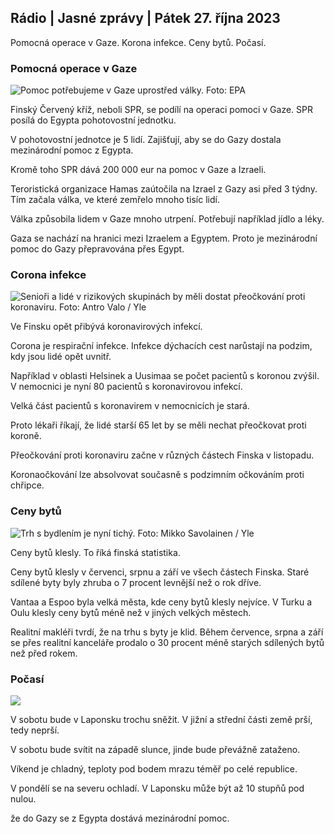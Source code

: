 ## Rádio \| Jasné zprávy \| Pátek 27. října 2023

Pomocná operace v Gaze. Korona infekce. Ceny bytů. Počasí.

### Pomocná operace v Gaze

![Pomoc potřebujeme v Gaze uprostřed války. Foto: EPA](https://images.cdn.yle.fi/image/upload/c_crop,h_3780,w_6720,x_0,y_700/ar_1.7777777777777777,c_fill,g_faces,h_675,wcod_01200:eqauto/f_auto/fl_lossy/v1698396491/39-1192101653b784c2d563)

Finský Červený kříž, neboli SPR, se podílí na operaci pomoci v Gaze. SPR posílá do Egypta pohotovostní jednotku.

V pohotovostní jednotce je 5 lidí. Zajišťují, aby se do Gazy dostala mezinárodní pomoc z Egypta.

Kromě toho SPR dává 200 000 eur na pomoc v Gaze a Izraeli.

Teroristická organizace Hamas zaútočila na Izrael z Gazy asi před 3 týdny. Tím začala válka, ve které zemřelo mnoho tisíc lidí.

Válka způsobila lidem v Gaze mnoho utrpení. Potřebují například jídlo a léky.

Gaza se nachází na hranici mezi Izraelem a Egyptem. Proto je mezinárodní pomoc do Gazy přepravována přes Egypt.

### Corona infekce

![Senioři a lidé v rizikových skupinách by měli dostat přeočkování proti koronaviru. Foto: Antro Valo / Yle](https://images.cdn.yle.fi/image/upload/c_crop,h_3510,w_6240,x_0,y_400/ar_1.7777777777777777,c_fill,g_faces,h_160d/w.0q_auto:eco/f_auto/fl_lossy/v1670569792/39-933588623dccc01a881)

Ve Finsku opět přibývá koronavirových infekcí.

Corona je respirační infekce. Infekce dýchacích cest narůstají na podzim, kdy jsou lidé opět uvnitř.

Například v oblasti Helsinek a Uusimaa se počet pacientů s koronou zvýšil. V nemocnici je nyní 80 pacientů s koronavirovou infekcí.

Velká část pacientů s koronavirem v nemocnicích je stará.

Proto lékaři říkají, že lidé starší 65 let by se měli nechat přeočkovat proti koroně.

Přeočkování proti koronaviru začne v různých částech Finska v listopadu.

Koronaočkování lze absolvovat současně s podzimním očkováním proti chřipce.

### Ceny bytů

![Trh s bydlením je nyní tichý. Foto: Mikko Savolainen / Yle](https://images.cdn.yle.fi/image/upload/c_crop,h_3348,w_5952,x_0,y_483/ar_1.7777777777777777,c_fill,g_faces,w/d_1675.0/d_1675.0q_auto:eco/f_auto/fl_lossy/v1694415905/39-117017864fea8c7baf74)

Ceny bytů klesly. To říká finská statistika.

Ceny bytů klesly v červenci, srpnu a září ve všech částech Finska. Staré sdílené byty byly zhruba o 7 procent levnější než o rok dříve.

Vantaa a Espoo byla velká města, kde ceny bytů klesly nejvíce. V Turku a Oulu klesly ceny bytů méně než v jiných velkých městech.

Realitní makléři tvrdí, že na trhu s byty je klid. Během července, srpna a září se přes realitní kanceláře prodalo o 30 procent méně starých sdílených bytů než před rokem.

### Počasí

![](https://images.cdn.yle.fi/image/upload/c_crop,h_1080,w_1919,x_0,y_0/ar_1.7777777777777777,c_fill,g_faces,h_auto:w_1100/dprf_auto/fl_lossy/v1698421548/39-1192510653bdb0fbe9af)

V sobotu bude v Laponsku trochu sněžit. V jižní a střední části země prší, tedy neprší.

V sobotu bude svítit na západě slunce, jinde bude převážně zataženo.

Víkend je chladný, teploty pod bodem mrazu téměř po celé republice.

V pondělí se na severu ochladí. V Laponsku může být až 10 stupňů pod nulou.

že do Gazy se z Egypta dostává mezinárodní pomoc.